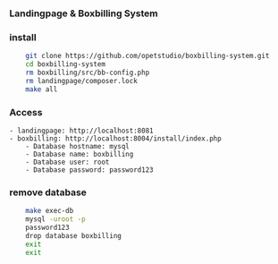 ### Landingpage & Boxbilling System

### install
```bash
    git clone https://github.com/opetstudio/boxbilling-system.git
    cd boxbilling-system
    rm boxbilling/src/bb-config.php
    rm landingpage/composer.lock
    make all
```
### Access

    - landingpage: http://localhost:8081
    - boxbilling: http://localhost:8004/install/index.php
        - Database hostname: mysql
        - Database name: boxbilling
        - Database user: root
        - Database password: password123

### remove database
```bash
    make exec-db
    mysql -uroot -p
    password123
    drop database boxbilling
    exit
    exit
```